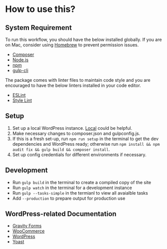 # How to use this?

## System Requirement

To run this workflow, you should have the below installed globally. If you are on Mac, consider using [Homebrew](https://brew.sh/) to prevent permission issues.

* [Composer](https://getcomposer.org/doc/00-intro.md)
* [Node.js](https://nodejs.org/en/download/)
* [npm](https://docs.npmjs.com/getting-started/installing-node)
* [gulp-cli](https://github.com/gulpjs/gulp-cli)

The package comes with linter files to maintain code style and you are encouraged to have the below linters installed in your code editor.

* [ESLint](https://eslint.org/)
* [Style Lint](https://stylelint.io/)

## Setup

1. Set up a local WordPress instance. [Local](https://localwp.com/) could be helpful.
2. Make necessary changes to composer.json and gulpconfig.js.
3. If this is a fresh set-up, run `npm run setup` in the terminal to get the dev dependencies and WordPress ready; otherwise run `npm install && npm audit fix && gulp build && composer install`.
4. Set up config credentials for different environments if necessary.

## Development

* Run `gulp build` in the terminal to create a compiled copy of the site
* Run `gulp watch` in the terminal for a development instance
* Run `gulp --tasks-simple` in the termianl to view all avaialble tasks
* Add `--production` to prepare output for production use

## WordPress-related Documentation

* [Gravity Forms](https://docs.gravityforms.com)
* [WooCommerce](https://docs.woocommerce.com/)
* [WordPress](https://codex.wordpress.org/)
* [Yoast](https://kb.yoast.com/)
